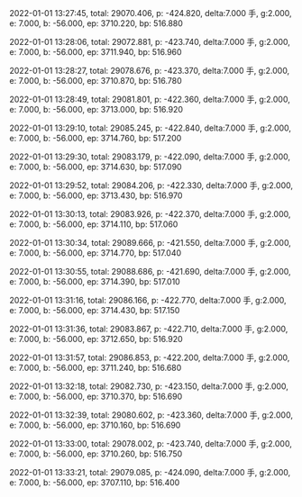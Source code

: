 2022-01-01 13:27:45, total: 29070.406, p: -424.820, delta:7.000 手, g:2.000, e: 7.000, b: -56.000, ep: 3710.220, bp: 516.880

2022-01-01 13:28:06, total: 29072.881, p: -423.740, delta:7.000 手, g:2.000, e: 7.000, b: -56.000, ep: 3711.940, bp: 516.960

2022-01-01 13:28:27, total: 29078.676, p: -423.370, delta:7.000 手, g:2.000, e: 7.000, b: -56.000, ep: 3710.870, bp: 516.780

2022-01-01 13:28:49, total: 29081.801, p: -422.360, delta:7.000 手, g:2.000, e: 7.000, b: -56.000, ep: 3713.000, bp: 516.920

2022-01-01 13:29:10, total: 29085.245, p: -422.840, delta:7.000 手, g:2.000, e: 7.000, b: -56.000, ep: 3714.760, bp: 517.200

2022-01-01 13:29:30, total: 29083.179, p: -422.090, delta:7.000 手, g:2.000, e: 7.000, b: -56.000, ep: 3714.630, bp: 517.090

2022-01-01 13:29:52, total: 29084.206, p: -422.330, delta:7.000 手, g:2.000, e: 7.000, b: -56.000, ep: 3713.430, bp: 516.970

2022-01-01 13:30:13, total: 29083.926, p: -422.370, delta:7.000 手, g:2.000, e: 7.000, b: -56.000, ep: 3714.110, bp: 517.060

2022-01-01 13:30:34, total: 29089.666, p: -421.550, delta:7.000 手, g:2.000, e: 7.000, b: -56.000, ep: 3714.770, bp: 517.040

2022-01-01 13:30:55, total: 29088.686, p: -421.690, delta:7.000 手, g:2.000, e: 7.000, b: -56.000, ep: 3714.390, bp: 517.010

2022-01-01 13:31:16, total: 29086.166, p: -422.770, delta:7.000 手, g:2.000, e: 7.000, b: -56.000, ep: 3714.430, bp: 517.150

2022-01-01 13:31:36, total: 29083.867, p: -422.710, delta:7.000 手, g:2.000, e: 7.000, b: -56.000, ep: 3712.650, bp: 516.920

2022-01-01 13:31:57, total: 29086.853, p: -422.200, delta:7.000 手, g:2.000, e: 7.000, b: -56.000, ep: 3711.240, bp: 516.680

2022-01-01 13:32:18, total: 29082.730, p: -423.150, delta:7.000 手, g:2.000, e: 7.000, b: -56.000, ep: 3710.370, bp: 516.690

2022-01-01 13:32:39, total: 29080.602, p: -423.360, delta:7.000 手, g:2.000, e: 7.000, b: -56.000, ep: 3710.160, bp: 516.690

2022-01-01 13:33:00, total: 29078.002, p: -423.740, delta:7.000 手, g:2.000, e: 7.000, b: -56.000, ep: 3710.260, bp: 516.750

2022-01-01 13:33:21, total: 29079.085, p: -424.090, delta:7.000 手, g:2.000, e: 7.000, b: -56.000, ep: 3707.110, bp: 516.400